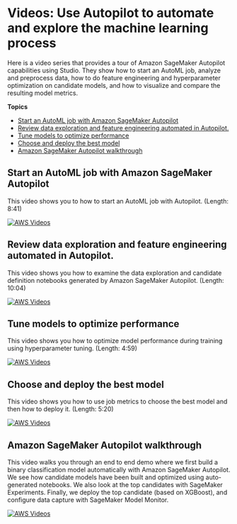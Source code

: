 # Videos: Use Autopilot to automate and explore the machine learning process<a name="autopilot-videos"></a>

Here is a video series that provides a tour of Amazon SageMaker Autopilot capabilities using Studio\. They show how to start an AutoML job, analyze and preprocess data, how to do feature engineering and hyperparameter optimization on candidate models, and how to visualize and compare the resulting model metrics\.

**Topics**
+ [Start an AutoML job with Amazon SageMaker Autopilot](#autopilot-video-start-automl-job)
+ [Review data exploration and feature engineering automated in Autopilot\.](#autopilot-video-generated-notebooks)
+ [Tune models to optimize performance](#autopilot-video-optimizing-model-performance)
+ [Choose and deploy the best model](#autopilot-video-choose-and-deploy-the-best-model)
+ [Amazon SageMaker Autopilot walkthrough](#autopilot-walkthrough)

## Start an AutoML job with Amazon SageMaker Autopilot<a name="autopilot-video-start-automl-job"></a>

This video shows you to how to start an AutoML job with Autopilot\. \(Length: 8:41\)

[![AWS Videos](http://img.youtube.com/vi/https://www.youtube.com/embed/qMEtqJPhqpA/0.jpg)](http://www.youtube.com/watch?v=https://www.youtube.com/embed/qMEtqJPhqpA)

## Review data exploration and feature engineering automated in Autopilot\.<a name="autopilot-video-generated-notebooks"></a>

This video shows you how to examine the data exploration and candidate definition notebooks generated by Amazon SageMaker Autopilot\. \(Length: 10:04\)

[![AWS Videos](http://img.youtube.com/vi/https://www.youtube.com/embed/WsfRAeGzgm8/0.jpg)](http://www.youtube.com/watch?v=https://www.youtube.com/embed/WsfRAeGzgm8)

## Tune models to optimize performance<a name="autopilot-video-optimizing-model-performance"></a>

This video shows you how to optimize model performance during training using hyperparameter tuning\. \(Length: 4:59\)

[![AWS Videos](http://img.youtube.com/vi/https://www.youtube.com/embed/KZSTsWrDGXs/0.jpg)](http://www.youtube.com/watch?v=https://www.youtube.com/embed/KZSTsWrDGXs)

## Choose and deploy the best model<a name="autopilot-video-choose-and-deploy-the-best-model"></a>

This video shows you how to use job metrics to choose the best model and then how to deploy it\. \(Length: 5:20\)

[![AWS Videos](http://img.youtube.com/vi/https://www.youtube.com/embed/vRHyX3kDstI/0.jpg)](http://www.youtube.com/watch?v=https://www.youtube.com/embed/vRHyX3kDstI)

## Amazon SageMaker Autopilot walkthrough<a name="autopilot-walkthrough"></a>

This video walks you through an end to end demo where we first build a binary classification model automatically with Amazon SageMaker Autopilot\. We see how candidate models have been built and optimized using auto\-generated notebooks\. We also look at the top candidates with SageMaker Experiments\. Finally, we deploy the top candidate \(based on XGBoost\), and configure data capture with SageMaker Model Monitor\.

[![AWS Videos](http://img.youtube.com/vi/https://www.youtube.com/embed/DRjOOaR2prQ/0.jpg)](http://www.youtube.com/watch?v=https://www.youtube.com/embed/DRjOOaR2prQ)